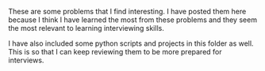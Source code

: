 These are some problems that I find interesting. I have posted them here because I think I have learned the most from these problems and they seem the most relevant to learning interviewing skills.

I have also included some python scripts and projects in this folder as well. This is so that I can keep reviewing them to be more prepared for interviews.
